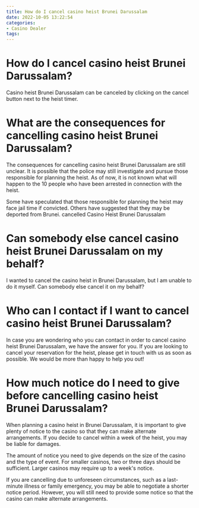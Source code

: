 ```yaml
---
title: How do I cancel casino heist Brunei Darussalam
date: 2022-10-05 13:22:54
categories:
- Casino Dealer
tags:
---
```



#  How do I cancel casino heist Brunei Darussalam?

Casino heist Brunei Darussalam can be canceled by clicking on the cancel button next to the heist timer.

#  What are the consequences for cancelling casino heist Brunei Darussalam?

The consequences for cancelling casino heist Brunei Darussalam are still unclear. It is possible that the police may still investigate and pursue those responsible for planning the heist. As of now, it is not known what will happen to the 10 people who have been arrested in connection with the heist.



Some have speculated that those responsible for planning the heist may face jail time if convicted. Others have suggested that they may be deported from Brunei. cancelled Casino Heist Brunei Darussalam

#  Can somebody else cancel casino heist Brunei Darussalam on my behalf?

I wanted to cancel the casino heist in Brunei Darussalam, but I am unable to do it myself. Can somebody else cancel it on my behalf?

#  Who can I contact if I want to cancel casino heist Brunei Darussalam? 

In case you are wondering who you can contact in order to cancel casino heist Brunei Darussalam, we have the answer for you. If you are looking to cancel your reservation for the heist, please get in touch with us as soon as possible. We would be more than happy to help you out!

#  How much notice do I need to give before cancelling casino heist Brunei Darussalam?

When planning a casino heist in Brunei Darussalam, it is important to give plenty of notice to the casino so that they can make alternate arrangements. If you decide to cancel within a week of the heist, you may be liable for damages.

The amount of notice you need to give depends on the size of the casino and the type of event. For smaller casinos, two or three days should be sufficient. Larger casinos may require up to a week's notice.

If you are cancelling due to unforeseen circumstances, such as a last-minute illness or family emergency, you may be able to negotiate a shorter notice period. However, you will still need to provide some notice so that the casino can make alternate arrangements.